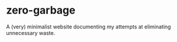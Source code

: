 # zero-garbage

A (very) minimalist website documenting my attempts at eliminating unnecessary waste.
